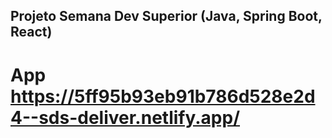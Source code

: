 ## Projeto Semana Dev Superior (Java, Spring Boot, React)

# App https://5ff95b93eb91b786d528e2d4--sds-deliver.netlify.app/
